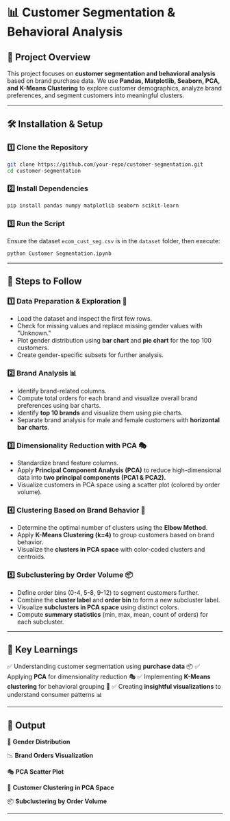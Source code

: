 # 📊 Customer Segmentation & Behavioral Analysis

## 🚀 Project Overview
This project focuses on **customer segmentation and behavioral analysis** based on brand purchase data. We use **Pandas, Matplotlib, Seaborn, PCA, and K-Means Clustering** to explore customer demographics, analyze brand preferences, and segment customers into meaningful clusters. 

---

## 🛠️ Installation & Setup

### 1️⃣ Clone the Repository
```bash
git clone https://github.com/your-repo/customer-segmentation.git
cd customer-segmentation
```

### 2️⃣ Install Dependencies
```bash
pip install pandas numpy matplotlib seaborn scikit-learn
```

### 3️⃣ Run the Script
Ensure the dataset `ecom_cust_seg.csv` is in the `dataset` folder, then execute:
```bash
python Customer Segmentation.ipynb
```

---

## 📌 Steps to Follow

### 1️⃣ Data Preparation & Exploration 🧐
- Load the dataset and inspect the first few rows.
- Check for missing values and replace missing gender values with "Unknown."
- Plot gender distribution using **bar chart** and **pie chart** for the top 100 customers.
- Create gender-specific subsets for further analysis.

### 2️⃣ Brand Analysis 📊
- Identify brand-related columns.
- Compute total orders for each brand and visualize overall brand preferences using bar charts.
- Identify **top 10 brands** and visualize them using pie charts.
- Separate brand analysis for male and female customers with **horizontal bar charts**.

### 3️⃣ Dimensionality Reduction with PCA 🎭
- Standardize brand feature columns.
- Apply **Principal Component Analysis (PCA)** to reduce high-dimensional data into **two principal components (PCA1 & PCA2).**
- Visualize customers in PCA space using a scatter plot (colored by order volume).

### 4️⃣ Clustering Based on Brand Behavior 🤖
- Determine the optimal number of clusters using the **Elbow Method**.
- Apply **K-Means Clustering (k=4)** to group customers based on brand behavior.
- Visualize the **clusters in PCA space** with color-coded clusters and centroids.

### 5️⃣ Subclustering by Order Volume 📦
- Define order bins (0-4, 5-8, 9-12) to segment customers further.
- Combine the **cluster label** and **order bin** to form a new subcluster label.
- Visualize **subclusters in PCA space** using distinct colors.
- Compute **summary statistics** (min, max, mean, count of orders) for each subcluster.

---

## 🎯 Key Learnings
✅ Understanding customer segmentation using **purchase data** 📦
✅ Applying **PCA** for dimensionality reduction 🎭
✅ Implementing **K-Means clustering** for behavioral grouping 🤖
✅ Creating **insightful visualizations** to understand consumer patterns 📊

---

## 📌 Output
📸 **Gender Distribution**

📉 **Brand Orders Visualization**

🎭 **PCA Scatter Plot**

🎯 **Customer Clustering in PCA Space**

📦 **Subclustering by Order Volume**

---
